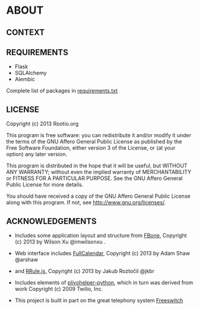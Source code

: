 # ABOUT

## CONTEXT

## REQUIREMENTS

* Flask
* SQLAlchemy
* Alembic

Complete list of packages in [requirements.txt](https://github.com/rootio/rootio-cloud/blob/master/requirements.txt)

## LICENSE

Copyright (c) 2013 Rootio.org

This program is free software: you can redistribute it and/or modify
it under the terms of the GNU Affero General Public License as published by
the Free Software Foundation, either version 3 of the License, or
(at your option) any later version.

This program is distributed in the hope that it will be useful,
but WITHOUT ANY WARRANTY; without even the implied warranty of
MERCHANTABILITY or FITNESS FOR A PARTICULAR PURPOSE.  See the
GNU Affero General Public License for more details.

You should have received a copy of the GNU Affero General Public License
along with this program.  If not, see http://www.gnu.org/licenses/.

## ACKNOWLEDGEMENTS

* Includes some application layout and structure from [FBone](https://github.com/imwilsonxu/fbone), Copyright (c) 2013 by Wilson Xu @imwilsonxu
.
* Web interface includes [FullCalendar](https://github.com/arshaw/fullcalendar), Copyright (c) 2013 by Adam Shaw @arshaw
* and [RRule.js](http://jkbr.github.io/rrule/), Copyright (c) 2013 by Jakub Roztočil @jkbr

* Includes elements of [plivohelper-python](https://github.com/plivo/plivohelper-python), which in turn was derived from work Copyright (c) 2009 Twilio, Inc.

* This project is built in part on the great telephony system [Freeswitch](http://freeswitch.org/)
